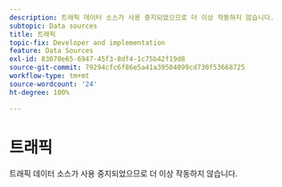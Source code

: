 ```yaml
---
description: 트래픽 데이터 소스가 사용 중지되었으므로 더 이상 작동하지 않습니다.
subtopic: Data sources
title: 트래픽
topic-fix: Developer and implementation
feature: Data Sources
exl-id: 83070e65-6947-45f3-8df4-1c75b42f19d8
source-git-commit: 79294cfc6f86e5a41a39504099cd730f53668725
workflow-type: tm+mt
source-wordcount: '24'
ht-degree: 100%

---
```


# 트래픽

트래픽 데이터 소스가 사용 중지되었으므로 더 이상 작동하지 않습니다.
